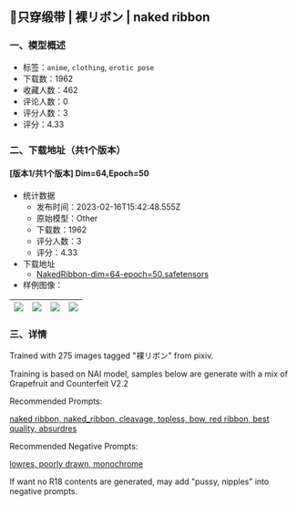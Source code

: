 ## 🎀只穿缎带 | 裸リボン | naked ribbon
### 一、模型概述

- 标签：`anime`, `clothing`, `erotic pose`
- 下载数：1962
- 收藏人数：462
- 评论人数：0
- 评分人数：3
- 评分：4.33

### 二、下载地址（共1个版本）

#### [版本1/共1个版本] Dim=64,Epoch=50

- 统计数据
  - 发布时间：2023-02-16T15:42:48.555Z
  - 原始模型：Other
  - 下载数：1962
  - 评分人数：3
  - 评分：4.33
- 下载地址
  - [NakedRibbon-dim=64-epoch=50.safetensors](https://civitai.com/api/download/models/11103)
- 样例图像：

| <img src="https://image.civitai.com/xG1nkqKTMzGDvpLrqFT7WA/fae0589f-3ce2-42e3-4718-a5b4bfcc9500/width=450/107057.jpeg" /> | <img src="https://image.civitai.com/xG1nkqKTMzGDvpLrqFT7WA/20f7fe24-8b8c-4503-0405-14b3889e8200/width=450/107056.jpeg" /> | <img src="https://image.civitai.com/xG1nkqKTMzGDvpLrqFT7WA/1d8f02af-0f88-4de4-2858-2b4a35347e00/width=450/107055.jpeg" /> | <img src="https://image.civitai.com/xG1nkqKTMzGDvpLrqFT7WA/5b1fa526-6794-455c-698e-7a4fe339d100/width=450/107054.jpeg" /> |
| ---- | ---- | ---- | ---- |


### 三、详情
<p>Trained with 275 images tagged "裸リボン" from pixiv.</p><p>Training is based on NAI model, samples below are generate with a mix of Grapefruit and Counterfeit V2.2</p><p>Recommended Prompts:</p><p><u>naked ribbon, naked_ribbon, cleavage, topless, bow, red ribbon, best quality, absurdres</u></p><p>Recommended Negative Prompts:</p><p><u>lowres, poorly drawn, monochrome</u></p><p>If want no R18 contents are generated, may add "pussy, nipples" into negative prompts.</p>